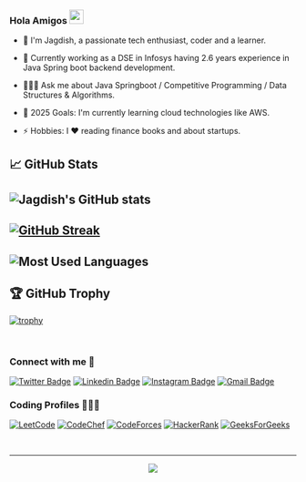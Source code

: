 ### Hola Amigos <a href="https://www.linkedin.com/in/jagdishsahoo/"><img src="https://media.giphy.com/media/hvRJCLFzcasrR4ia7z/giphy.gif" width="25px"></a>

- 👋 I'm Jagdish, a passionate tech enthusiast, coder and a learner.

- 🔭 Currently working as a DSE in Infosys having 2.6 years experience in Java Spring boot backend development.

- 👨🏽‍💻 Ask me about Java Springboot / Competitive Programming / Data Structures & Algorithms.

- 🌱 2025 Goals: I'm currently learning cloud technologies like AWS.

- ⚡ Hobbies: I ❤️ reading finance books and about startups.

## 📈 GitHub Stats
![Jagdish's GitHub stats](https://github-readme-stats.vercel.app/api?username=Jagdish1998&show_icons=true&theme=dark)
---
[![GitHub Streak](https://github-readme-streak-stats.herokuapp.com/?user=Jagdish1998&theme=dark)](https://github.com/Jagdish1998/github-readme-streak-stats)
---
![Most Used Languages](https://github-readme-stats.vercel.app/api/top-langs/?username=Jagdish1998&layout=compact&theme=dark)
---
## 🏆 GitHub Trophy
[![trophy](https://github-profile-trophy.vercel.app/?username=Jagdish1998&column=8)](https://github-profile-trophy.vercel.app/?username=Jagdish1998&column=8)



<br>

### Connect with me 👯

[![Twitter Badge](https://img.shields.io/badge/-@Jagdish-1ca0f1?style=flat-square&labelColor=1ca0f1&logo=twitter&logoColor=white&link=https://twitter.com/JagdishSahoo5)](https://twitter.com/JagdishSahoo5) [![Linkedin Badge](https://img.shields.io/badge/-Jagdish-blue?style=flat-square&logo=Linkedin&logoColor=white&link=https://www.linkedin.com/in/jagdishsahoo/)](https://www.linkedin.com/in/jagdishsahoo/)
[![Instagram Badge](https://img.shields.io/badge/-Jagdish-green?style=flat-square&logo=Instagram&logoColor=white&link=https://www.instagram.com/n_a_r_c_o_t_i_c_18/)](https://www.instagram.com/n_a_r_c_o_t_i_c_18/)
[![Gmail Badge](https://img.shields.io/badge/-jagdish@gmail.com-c14438?style=flat-square&logo=Gmail&logoColor=white&link=mailto:jagdish.cet.edu@gmail.com)](mailto:jagdish.cet.edu@gmail.com)

### Coding Profiles 👨🏽‍💻

[![LeetCode](https://img.shields.io/badge/-LeetCode-%23F7DF1C?style=flat-square&logo=leetcode&logoColor=000000&labelColor=%23F7DF1C&color=%23FFCE5A&link=https://leetcode.com/jagdish1998/)](https://leetcode.com/jagdish1998/)
[![CodeChef](https://img.shields.io/badge/-CodeChef-%23F7DF1C?style=flat-square&logo=codechef&logoColor=000000&labelColor=%DEB887&color=%8B4513&link=https://codechef.com/users/jagdish1998)](https://codechef.com/users/jagdish1998)
[![CodeForces](https://img.shields.io/badge/-CodeForces-61DAFB?style=flat-square&logo=codeforces&logoColor=000000&link=https://codeforces.com/profile/jagdish1998)](https://codeforces.com/profile/jagdish1998)
[![HackerRank](https://img.shields.io/badge/-HackerRank-563D7C?style=flat-square&logo=hackerrank&link=https://www.hackerrank.com/viratrunmachine1?hr_r=1)](https://www.hackerrank.com/viratrunmachine1?hr_r=1)
[![GeeksForGeeks](https://img.shields.io/badge/-GeeksForGeeks-339933?style=flat-square&logo=geeksforgeeks&logoColor=000000&link=https://auth.geeksforgeeks.org/user/jagdish1998/profile)](https://auth.geeksforgeeks.org/user/jagdish1998/profile)

<br/>
<hr>
<p align="center">
    <a href="https://github.com/adityathakurxd/">
    <img align="center" src="https://activity-graph.herokuapp.com/graph?username=Jagdish1998&theme=dark" />
  </a>
</p>
